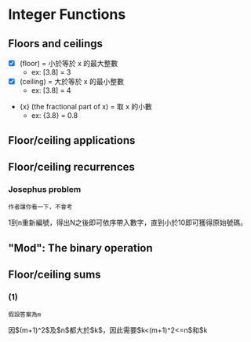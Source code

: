 # Integer Functions

## Floors and ceilings
* [x] (floor) = 小於等於 x 的最大整數
  * ex: [3.8] = 3
* [x] (ceiling) = 大於等於 x 的最小整數
  * ex: [3.8] = 4
* {x} (the fractional part of x) = 取 x 的小數
  * ex: {3.8} = 0.8

## Floor/ceiling applications

## Floor/ceiling recurrences
### Josephus problem
`作者讓你看一下，不會考`
<p>1到n重新編號，得出N之後即可依序帶入數字，直到小於10即可獲得原始號碼。</p>

## "Mod": The binary operation
## Floor/ceiling sums
### (1)
`假設答案為m`
<p>因$(m+1)^2$及$n$都大於$k$，因此需要$k<(m+1)^2<=n$和$k<n<(m+1)^2$相加</p>
